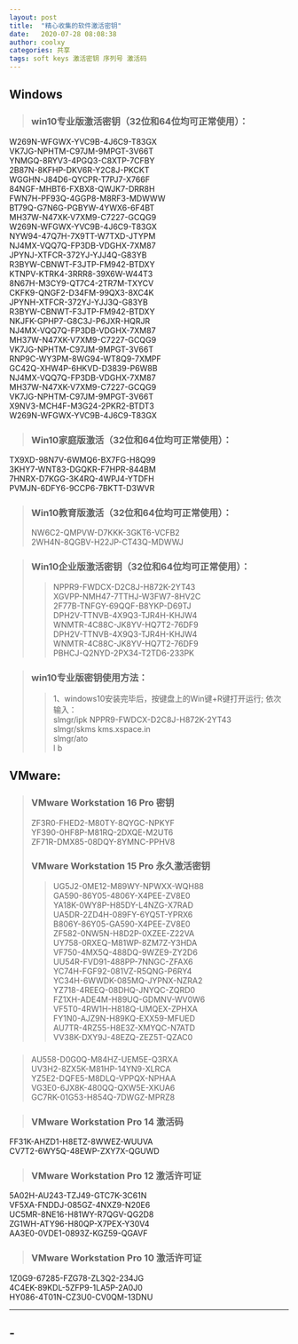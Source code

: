 ```yaml
---
layout: post
title:  "精心收集的软件激活密钥"
date:   2020-07-28 08:08:38
author: coolxy
categories: 共享
tags: soft keys 激活密钥 序列号 激活码
---
```


## Windows 
> ### win10专业版激活密钥（32位和64位均可正常使用）：
>>
W269N-WFGWX-YVC9B-4J6C9-T83GX  
VK7JG-NPHTM-C97JM-9MPGT-3V66T  
YNMGQ-8RYV3-4PGQ3-C8XTP-7CFBY  
2B87N-8KFHP-DKV6R-Y2C8J-PKCKT  
WGGHN-J84D6-QYCPR-T7PJ7-X766F  
84NGF-MHBT6-FXBX8-QWJK7-DRR8H  
FWN7H-PF93Q-4GGP8-M8RF3-MDWWW  
BT79Q-G7N6G-PGBYW-4YWX6-6F4BT  
MH37W-N47XK-V7XM9-C7227-GCQG9  
W269N-WFGWX-YVC9B-4J6C9-T83GX  
NYW94-47Q7H-7X9TT-W7TXD-JTYPM  
NJ4MX-VQQ7Q-FP3DB-VDGHX-7XM87  
JPYNJ-XTFCR-372YJ-YJJ4Q-G83YB  
R3BYW-CBNWT-F3JTP-FM942-BTDXY  
KTNPV-KTRK4-3RRR8-39X6W-W44T3  
8N67H-M3CY9-QT7C4-2TR7M-TXYCV  
CKFK9-QNGF2-D34FM-99QX3-8XC4K  
JPYNH-XTFCR-372YJ-YJJ3Q-G83YB  
R3BYW-CBNWT-F3JTP-FM942-BTDXY  
NKJFK-GPHP7-G8C3J-P6JXR-HQRJR  
NJ4MX-VQQ7Q-FP3DB-VDGHX-7XM87   
MH37W-N47XK-V7XM9-C7227-GCQG9  
VK7JG-NPHTM-C97JM-9MPGT-3V66T  
RNP9C-WY3PM-8WG94-WT8Q9-7XMPF  
GC42Q-XHW4P-6HKVD-D3839-P6W8B  
NJ4MX-VQQ7Q-FP3DB-VDGHX-7XM87  
MH37W-N47XK-V7XM9-C7227-GCQG9  
VK7JG-NPHTM-C97JM-9MPGT-3V66T  
X9NV3-MCH4F-M3G24-2PKR2-BTDT3  
W269N-WFGWX-YVC9B-4J6C9-T83GX  

>### Win10家庭版激活（32位和64位均可正常使用）：
>>
TX9XD-98N7V-6WMQ6-BX7FG-H8Q99  
3KHY7-WNT83-DGQKR-F7HPR-844BM  
7HNRX-D7KGG-3K4RQ-4WPJ4-YTDFH  
PVMJN-6DFY6-9CCP6-7BKTT-D3WVR   

> ### Win10教育版激活（32位和64位均可正常使用）：
>
> >
> NW6C2-QMPVW-D7KKK-3GKT6-VCFB2  
> 2WH4N-8QGBV-H22JP-CT43Q-MDWWJ

> ### Win10企业版激活密钥（32位和64位均可正常使用）：
>>NPPR9-FWDCX-D2C8J-H872K-2YT43  
XGVPP-NMH47-7TTHJ-W3FW7-8HV2C  
2F77B-TNFGY-69QQF-B8YKP-D69TJ  
DPH2V-TTNVB-4X9Q3-TJR4H-KHJW4  
WNMTR-4C88C-JK8YV-HQ7T2-76DF9  
DPH2V-TTNVB-4X9Q3-TJR4H-KHJW4  
WNMTR-4C88C-JK8YV-HQ7T2-76DF9  
PBHCJ-Q2NYD-2PX34-T2TD6-233PK  

> ### win10专业版密钥使用方法：
>> 1、windows10安装完毕后，按键盘上的Win键+R键打开运行;
依次输入：  
slmgr/ipk NPPR9-FWDCX-D2C8J-H872K-2YT43  
slmgr/skms kms.xspace.in  
slmgr/ato  
l b  

## VMware:
> ### VMware Workstation 16 Pro 密钥
>
> ZF3R0-FHED2-M80TY-8QYGC-NPKYF  
> YF390-0HF8P-M81RQ-2DXQE-M2UT6  
> ZF71R-DMX85-08DQY-8YMNC-PPHV8
>
> ### VMware Workstation 15 Pro 永久激活密钥   
>
> >UG5J2-0ME12-M89WY-NPWXX-WQH88  
> GA590-86Y05-4806Y-X4PEE-ZV8E0  
> YA18K-0WY8P-H85DY-L4NZG-X7RAD  
> UA5DR-2ZD4H-089FY-6YQ5T-YPRX6  
> B806Y-86Y05-GA590-X4PEE-ZV8E0  
> ZF582-0NW5N-H8D2P-0XZEE-Z22VA  
> UY758-0RXEQ-M81WP-8ZM7Z-Y3HDA  
> VF750-4MX5Q-488DQ-9WZE9-ZY2D6  
> UU54R-FVD91-488PP-7NNGC-ZFAX6  
> YC74H-FGF92-081VZ-R5QNG-P6RY4  
> YC34H-6WWDK-085MQ-JYPNX-NZRA2  
> YZ718-4REEQ-08DHQ-JNYQC-ZQRD0  
> FZ1XH-ADE4M-H89UQ-GDMNV-WV0W6  
> VF5T0-4RW1H-H818Q-UMQEX-ZPHXA  
> FY1N0-AJZ9N-H89KQ-EXX59-MFUED  
> AU7TR-4RZ55-H8E3Z-XMYQC-N7ATD  
> VV38K-DXY9J-48EZQ-ZEZ5T-QZAC0  

> ### 
>
>AU558-D0G0Q-M84HZ-UEM5E-Q3RXA  
UV3H2-8ZX5K-M81HP-14YN9-XLRCA  
YZ5E2-DQFE5-M8DLQ-VPPQX-NPHAA  
VG3E0-6JX8K-480QQ-QXW5E-XKUA6  
GC7RK-01G53-H854Q-7DWGZ-MPRZ8  

>### VMware Workstation Pro 14 激活码
>> 
FF31K-AHZD1-H8ETZ-8WWEZ-WUUVA  
CV7T2-6WY5Q-48EWP-ZXY7X-QGUWD

> ### VMware Workstation Pro 12 激活许可证
>>
5A02H-AU243-TZJ49-GTC7K-3C61N  
VF5XA-FNDDJ-085GZ-4NXZ9-N20E6  
UC5MR-8NE16-H81WY-R7QGV-QG2D8  
ZG1WH-ATY96-H80QP-X7PEX-Y30V4  
AA3E0-0VDE1-0893Z-KGZ59-QGAVF  

> ### VMware Workstation Pro 10 激活许可证
>>
1Z0G9-67285-FZG78-ZL3Q2-234JG  
4C4EK-89KDL-5ZFP9-1LA5P-2A0J0  
HY086-4T01N-CZ3U0-CV0QM-13DNU    

-----

## -

## 